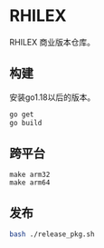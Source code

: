 # RHILEX
RHILEX 商业版本仓库。

## 构建
安装go1.18以后的版本。

```sh
go get
go build
```

## 跨平台
```
make arm32
make arm64
```

## 发布
```sh
bash ./release_pkg.sh
```